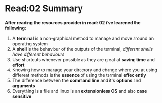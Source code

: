 # Read:02 Summary

#### After reading the resources provider in read: 02 i've learened the following:

1. A **terminal** is a non-graphical method to manage and move around an operating system
2. A **shell** is the behaviour of the outputs of the terminal, *different shells have different behaviours*
3. Use shortcuts whenever possible as they are great at **saving time** and **effort**
4. Knowing how to manage your directory and change where you at using different methods is the **essence** of using the terminal **effeciently**
5. The difference between the **command line** and it's **options** and **arguments**
6. Everything is a file and linux is an **extensionless OS** and also **case sensitive**
